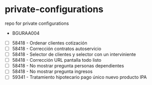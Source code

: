 # private-configurations
repo for private configurations

- BGURAA004
- [ ] 58418 - Ordenar clientes cotización
- [ ] 58418 - Corrección contratos autoservicio
- [ ] 58418 - Selector de clientes y selector con un interviniente
- [ ] 58418 - Corrección URL pantalla todo listo
- [ ] 58418 - No mostrar pregunta personas dependientes
- [ ] 58418 - No mostrar pregunta ingresos
- [ ] 59341 - Tratamiento hipotecario pago único nuevo producto IPA
